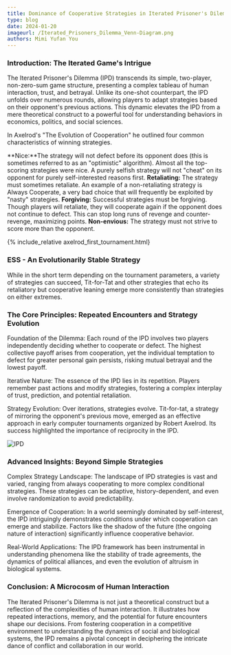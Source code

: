 ```yaml
---
title: Dominance of Cooperative Strategies in Iterated Prisoner's Dilemma with Axelrod Python Library 
type: blog
date: 2024-01-20
imageurl: /Iterated_Prisoners_Dilemma_Venn-Diagram.png
authors: Mimi Yufan You
---
```


### Introduction: The Iterated Game's Intrigue

The Iterated Prisoner's Dilemma (IPD) transcends its simple, two-player, non-zero-sum game structure, presenting a complex tableau of human interaction, trust, and betrayal. Unlike its one-shot counterpart, the IPD unfolds over numerous rounds, allowing players to adapt strategies based on their opponent's previous actions. This dynamic elevates the IPD from a mere theoretical construct to a powerful tool for understanding behaviors in economics, politics, and social sciences.

In Axelrod's "The Evolution of Cooperation" he outlined four common characteristics of winning strategies. 

**Nice:**The strategy will not defect before its opponent does (this is sometimes referred to as an "optimistic" algorithm). Almost all the top-scoring strategies were nice. A purely selfish strategy will not "cheat" on its opponent for purely self-interested reasons first.
**Retaliating:** The strategy must sometimes retaliate. An example of a non-retaliating strategy is Always Cooperate, a very bad choice that will frequently be exploited by "nasty" strategies.
**Forgiving:** Successful strategies must be forgiving. Though players will retaliate, they will cooperate again if the opponent does not continue to defect. This can stop long runs of revenge and counter-revenge, maximizing points.
**Non-envious:** The strategy must not strive to score more than the opponent.

{% include_relative axelrod_first_tournament.html}

### ESS - An Evolutionarily Stable Strategy
While in the short term depending on the tournament parameters, a variety of strategies can succeed, Tit-for-Tat and other strategies that echo its retaliatory but cooperative leaning emerge more consistently than strategies on either extremes. 

### The Core Principles: Repeated Encounters and Strategy Evolution

Foundation of the Dilemma: Each round of the IPD involves two players independently deciding whether to cooperate or defect. The highest collective payoff arises from cooperation, yet the individual temptation to defect for greater personal gain persists, risking mutual betrayal and the lowest payoff.

Iterative Nature: The essence of the IPD lies in its repetition. Players remember past actions and modify strategies, fostering a complex interplay of trust, prediction, and potential retaliation.

Strategy Evolution: Over iterations, strategies evolve. Tit-for-tat, a strategy of mirroring the opponent's previous move, emerged as an effective approach in early computer tournaments organized by Robert Axelrod. Its success highlighted the importance of reciprocity in the IPD.

![IPD](https://upload.wikimedia.org/wikipedia/commons/d/d6/Iterated_Prisoners_Dilemma_Venn-Diagram.svg)
[^1]: Image Credit: Jplotkin8, CC BY-SA 3.0 <https://creativecommons.org/licenses/by-sa/3.0>, via Wikimedia Commons

### Advanced Insights: Beyond Simple Strategies

Complex Strategy Landscape: The landscape of IPD strategies is vast and varied, ranging from always cooperating to more complex conditional strategies. These strategies can be adaptive, history-dependent, and even involve randomization to avoid predictability.

Emergence of Cooperation: In a world seemingly dominated by self-interest, the IPD intriguingly demonstrates conditions under which cooperation can emerge and stabilize. Factors like the shadow of the future (the ongoing nature of interaction) significantly influence cooperative behavior.

Real-World Applications: The IPD framework has been instrumental in understanding phenomena like the stability of trade agreements, the dynamics of political alliances, and even the evolution of altruism in biological systems.

### Conclusion: A Microcosm of Human Interaction

The Iterated Prisoner's Dilemma is not just a theoretical construct but a reflection of the complexities of human interaction. It illustrates how repeated interactions, memory, and the potential for future encounters shape our decisions. From fostering cooperation in a competitive environment to understanding the dynamics of social and biological systems, the IPD remains a pivotal concept in deciphering the intricate dance of conflict and collaboration in our world.
